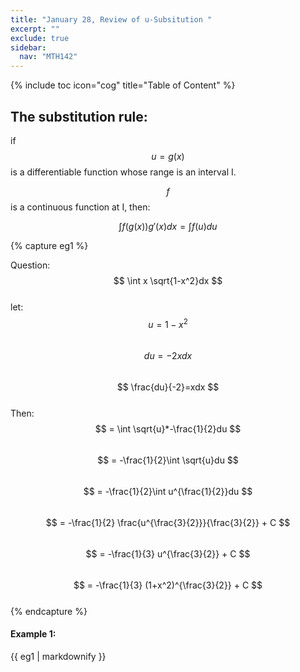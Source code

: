 ```yaml
---
title: "January 28, Review of u-Subsitution "
excerpt: ""
exclude: true
sidebar:
  nav: "MTH142"
---
```

{% include toc icon="cog" title="Table of Content" %}


## The substitution rule:

if $$ u = g(x) $$ is a differentiable function whose range is an interval I.

$$ f $$ is a continuous function at I, then:

$$ \int f(g(x))g'(x)dx = \int f(u)du $$



{% capture eg1 %}

Question:<br/>
$$ \int x \sqrt{1-x^2}dx $$<br/>
let:<br/>
$$ u=1-x^2 $$<br/>
$$ du=-2xdx $$<br/>
$$ \frac{du}{-2}=xdx $$<br/>
Then:<br/>
$$ = \int \sqrt{u}*-\frac{1}{2}du $$<br/>
$$ = -\frac{1}{2}\int \sqrt{u}du $$<br/>
$$ = -\frac{1}{2}\int u^{\frac{1}{2}}du $$<br/>
$$ = -\frac{1}{2} \frac{u^{\frac{3}{2}}}{\frac{3}{2}} + C $$<br/>
$$ = -\frac{1}{3} u^{\frac{3}{2}} + C $$<br/>
$$ = -\frac{1}{3} (1+x^2)^{\frac{3}{2}} + C $$<br/>
{% endcapture %}


<div class="notice--success">
  <h4>Example 1:</h4>
  {{ eg1 | markdownify }}
</div>